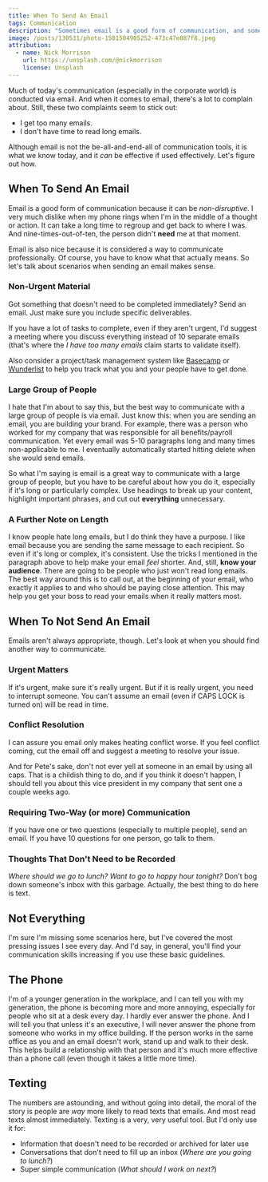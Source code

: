 ```yaml
---
title: When To Send An Email
tags: Communication
description: "Sometimes email is a good form of communication, and sometimes it's not."
image: /posts/130531/photo-1501504905252-473c47e087f8.jpeg
attribution:
  - name: Nick Morrison
    url: https://unsplash.com/@nickmorrison
    license: Unsplash
---
```


Much of today's communication (especially in the corporate world) is conducted via email. And when it comes to email, there's a lot to complain about. Still, these two complaints seem to stick out:

- I get too many emails.
- I don't have time to read long emails.

Although email is not the be-all-and-end-all of communication tools, it is what we know today, and it _can_ be effective if used effectively. Let's figure out how.

## When To Send An Email

Email is a good form of communication because it can be _non-disruptive_. I very much dislike when my phone rings when I'm in the middle of a thought or action. It can take a long time to regroup and get back to where I was. And nine-times-out-of-ten, the person didn't **need** me at that moment.

Email is also nice because it is considered a way to communicate professionally. Of course, you have to know what that actually means. So let's talk about scenarios when sending an email makes sense.

### Non-Urgent Material

Got something that doesn't need to be completed immediately? Send an email. Just make sure you include specific deliverables.

If you have a lot of tasks to complete, even if they aren't urgent, I'd suggest a meeting where you discuss everything instead of 10 separate emails (that's where the _I have too many emails_ claim starts to validate itself).

Also consider a project/task management system like [Basecamp](https://basecamp.com/) or [Wunderlist](https://www.wunderlist.com/) to help you track what you and your people have to get done.

### Large Group of People

I hate that I'm about to say this, but the best way to communicate with a large group of people is via email. Just know this: when you are sending an email, you are building your brand. For example, there was a person who worked for my company that was responsible for all benefits/payroll communication. Yet every email was 5-10 paragraphs long and many times non-applicable to me. I eventually automatically started hitting delete when she would send emails.

So what I'm saying is email is a great way to communicate with a large group of people, but you have to be careful about how you do it, especially if it's long or particularly complex. Use headings to break up your content, highlight important phrases, and cut out **everything** unnecessary.

### A Further Note on Length

I know people hate long emails, but I do think they have a purpose. I like email because you are sending the same message to each recipient. So even if it's long or complex, it's consistent. Use the tricks I mentioned in the paragraph above to help make your email _feel_ shorter. And, still, **know your audience**. There are going to be people who just won't read long emails. The best way around this is to call out, at the beginning of your email, who exactly it applies to and who should be paying close attention. This may help you get your boss to read your emails when it really matters most.

## When To Not Send An Email

Emails aren't always appropriate, though. Let's look at when you should find another way to communicate.

### Urgent Matters

If it's urgent, make sure it's really urgent. But if it is really urgent, you need to interrupt someone. You can't assume an email (even if CAPS LOCK is turned on) will be read in time.

### Conflict Resolution

I can assure you email only makes heating conflict worse. If you feel conflict coming, cut the email off and suggest a meeting to resolve your issue.

And for Pete's sake, don't not ever yell at someone in an email by using all caps. That is a childish thing to do, and if you think it doesn't happen, I should tell you about this vice president in my company that sent one a couple weeks ago.

### Requiring Two-Way (or more) Communication

If you have one or two questions (especially to multiple people), send an email. If you have 10 questions for one person, go talk to them.

### Thoughts That Don't Need to be Recorded

_Where should we go to lunch? Want to go to happy hour tonight?_ Don't bog down someone's inbox with this garbage. Actually, the best thing to do here is text.

## Not Everything

I'm sure I'm missing some scenarios here, but I've covered the most pressing issues I see every day. And I'd say, in general, you'll find your communication skills increasing if you use these basic guidelines.

## The Phone

I'm of a younger generation in the workplace, and I can tell you with my generation, the phone is becoming more and more annoying, especially for people who sit at a desk every day. I hardly ever answer the phone. And I will tell you that unless it's an executive, I will never answer the phone from someone who works in my office building. If the person works in the same office as you and an email doesn't work, stand up and walk to their desk. This helps build a relationship with that person and it's much more effective than a phone call (even though it takes a little more time).

## Texting

The numbers are astounding, and without going into detail, the moral of the story is people are _way_ more likely to read texts that emails. And most read texts almost immediately. Texting is a very, very useful tool. But I'd only use it for:

- Information that doesn't need to be recorded or archived for later use
- Conversations that don't need to fill up an inbox (_Where are you going to lunch?_)
- Super simple communication (_What should I work on next?_)
